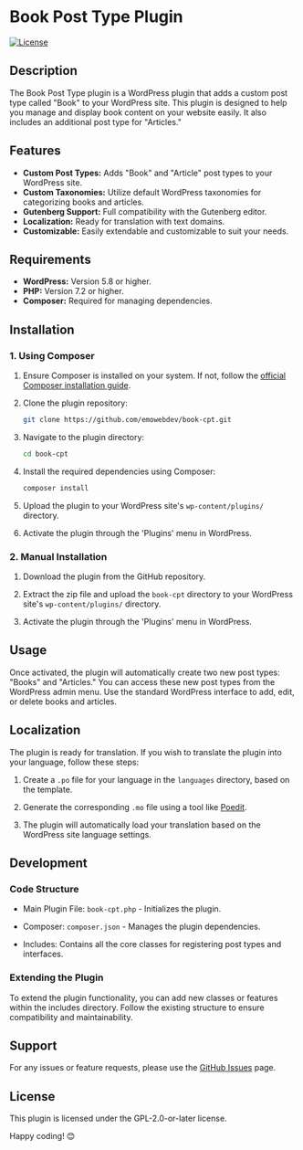 # Book Post Type Plugin

[![License](https://img.shields.io/badge/license-GPL--2.0--or--later-blue.svg)](https://www.gnu.org/licenses/gpl-2.0.html)

## Description

The Book Post Type plugin is a WordPress plugin that adds a custom post type called "Book" to your WordPress site. This plugin is designed to help you manage and display book content on your website easily. It also includes an additional post type for "Articles."

## Features

- **Custom Post Types:** Adds "Book" and "Article" post types to your WordPress site.
- **Custom Taxonomies:** Utilize default WordPress taxonomies for categorizing books and articles.
- **Gutenberg Support:** Full compatibility with the Gutenberg editor.
- **Localization:** Ready for translation with text domains.
- **Customizable:** Easily extendable and customizable to suit your needs.

## Requirements

- **WordPress:** Version 5.8 or higher.
- **PHP:** Version 7.2 or higher.
- **Composer:** Required for managing dependencies.

## Installation

### 1. Using Composer

1. Ensure Composer is installed on your system. If not, follow the [official Composer installation guide](https://getcomposer.org/download/).

2. Clone the plugin repository:

   ```bash
   git clone https://github.com/emowebdev/book-cpt.git
3. Navigate to the plugin directory:

    ```bash
   cd book-cpt
4. Install the required dependencies using Composer:
    ```bash
   composer install
5. Upload the plugin to your WordPress site's `wp-content/plugins/` directory.

6. Activate the plugin through the 'Plugins' menu in WordPress.

### 2. Manual Installation

1. Download the plugin from the GitHub repository.

2. Extract the zip file and upload the `book-cpt` directory to your WordPress site's `wp-content/plugins/` directory.

3. Activate the plugin through the 'Plugins' menu in WordPress.

## Usage

Once activated, the plugin will automatically create two new post types: "Books" and "Articles." You can access these new post types from the WordPress admin menu. Use the standard WordPress interface to add, edit, or delete books and articles.

## Localization

The plugin is ready for translation. If you wish to translate the plugin into your language, follow these steps:

1. Create a `.po` file for your language in the `languages` directory, based on the template.

2. Generate the corresponding `.mo` file using a tool like [Poedit](https://poedit.net/).

3. The plugin will automatically load your translation based on the WordPress site language settings.

## Development

### Code Structure

- Main Plugin File: `book-cpt.php` - Initializes the plugin.

- Composer: `composer.json` - Manages the plugin dependencies.

- Includes: Contains all the core classes for registering post types and interfaces.

### Extending the Plugin

To extend the plugin functionality, you can add new classes or features within the includes directory. Follow the existing structure to ensure compatibility and maintainability.

## Support
For any issues or feature requests, please use the [GitHub Issues](https://github.com/emowebdev/book-cpt/issues) page.

## License
This plugin is licensed under the GPL-2.0-or-later license.

Happy coding! 😊